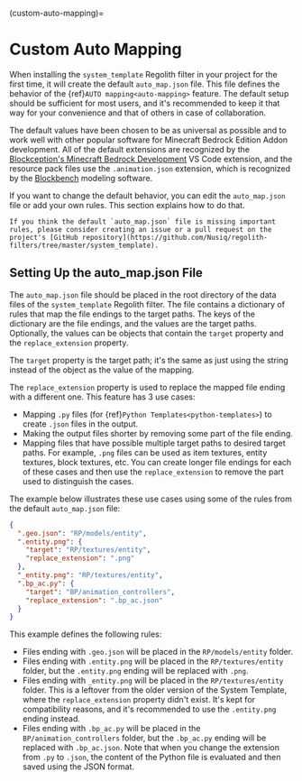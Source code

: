 (custom-auto-mapping)=
# Custom Auto Mapping

When installing the `system_template` Regolith filter in your project for the first time, it will create the default `auto_map.json` file. This file defines the behavior of the {ref}`AUTO mapping<auto-mapping>` feature. The default setup should be sufficient for most users, and it's recommended to keep it that way for your convenience and that of others in case of collaboration.

The default values have been chosen to be as universal as possible and to work well with other popular software for Minecraft Bedrock Edition Addon development. All of the default extensions are recognized by the [Blockception's Minecraft Bedrock Development](https://marketplace.visualstudio.com/items?itemName=BlockceptionLtd.blockceptionvscodeminecraftbedrockdevelopmentextension) VS Code extension, and the resource pack files use the `.animation.json` extension, which is recognized by the [Blockbench](https://www.blockbench.net/) modeling software.

If you want to change the default behavior, you can edit the `auto_map.json` file or add your own rules. This section explains how to do that.

```{note}
If you think the default `auto_map.json` file is missing important rules, please consider creating an issue or a pull request on the project's [GitHub repository](https://github.com/Nusiq/regolith-filters/tree/master/system_template).
```

## Setting Up the auto_map.json File

The `auto_map.json` file should be placed in the root directory of the data files of the `system_template` Regolith filter. The file contains a dictionary of rules that map the file endings to the target paths. The keys of the dictionary are the file endings, and the values are the target paths. Optionally, the values can be objects that contain the `target` property and the `replace_extension` property.

The `target` property is the target path; it's the same as just using the string instead of the object as the value of the mapping.

The `replace_extension` property is used to replace the mapped file ending with a different one. This feature has 3 use cases:
- Mapping `.py` files (for {ref}`Python Templates<python-templates>`) to create `.json` files in the output.
- Making the output files shorter by removing some part of the file ending.
- Mapping files that have possible multiple target paths to desired target paths. For example, `.png` files can be used as item textures, entity textures, block textures, etc. You can create longer file endings for each of these cases and then use the `replace_extension` to remove the part used to distinguish the cases.

The example below illustrates these use cases using some of the rules from the default `auto_map.json` file:

```json
{
  ".geo.json": "RP/models/entity",
  ".entity.png": {
    "target": "RP/textures/entity",
    "replace_extension": ".png"
  },
  "_entity.png": "RP/textures/entity",
  ".bp_ac.py": {
    "target": "BP/animation_controllers",
    "replace_extension": ".bp_ac.json"
  }
}
```

This example defines the following rules:

- Files ending with `.geo.json` will be placed in the `RP/models/entity` folder.
- Files ending with `.entity.png` will be placed in the `RP/textures/entity` folder, but the `.entity.png` ending will be replaced with `.png`.
- Files ending with `_entity.png` will be placed in the `RP/textures/entity` folder. This is a leftover from the older version of the System Template, where the `replace_extension` property didn't exist. It's kept for compatibility reasons, and it's recommended to use the `.entity.png` ending instead.
- Files ending with `.bp_ac.py` will be placed in the `BP/animation_controllers` folder, but the `.bp_ac.py` ending will be replaced with `.bp_ac.json`. Note that when you change the extension from `.py` to `.json`, the content of the Python file is evaluated and then saved using the JSON format.
